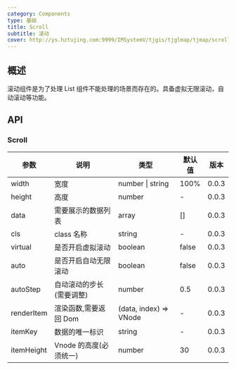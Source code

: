 ```yaml
---
category: Components
type: 基础
title: Scroll
subtitle: 滚动
cover: http://ys.hztujing.com:9999/IMSystemV/tjgis/tjglmap/tjmap/scroll.svg
---
```


## 概述

滚动组件是为了处理 List 组件不能处理的场景而存在的。具备虚拟无限滚动，自动滚动等功能。

## API

### Scroll

| 参数       | 说明                     | 类型                   | 默认值 | 版本  |
| ---------- | ------------------------ | ---------------------- | ------ | ----- |
| width      | 宽度                     | number \| string       | 100%   | 0.0.3 |
| height     | 高度                     | number                 | -      | 0.0.3 |
| data       | 需要展示的数据列表       | array                  | []     | 0.0.3 |
| cls        | class 名称               | string                 | -      | 0.0.3 |
| virtual    | 是否开启虚拟滚动         | boolean                | false  | 0.0.3 |
| auto       | 是否开启自动无限滚动     | boolean                | false  | 0.0.3 |
| autoStep   | 自动滚动的步长(需要调整) | number                 | 0.5    | 0.0.3 |
| renderItem | 渲染函数,需要返回 Dom    | (data, index) => VNode | -      | 0.0.3 |
| itemKey    | 数据的唯一标识           | string                 | -      | 0.0.3 |
| itemHeight | Vnode 的高度(必须统一)   | number                 | 30     | 0.0.3 |
